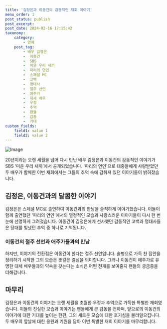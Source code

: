 ```yaml
---
title: '김정은과 이동건의 감동적인 재회 이야기'
menu_order: 1
post_status: publish
post_excerpt: 
post_date: 2024-02-16 17:15:42
taxonomy:
    category:
        - 연예
    post_tag:
        - 배우 김정은
        -  이동건
        -  SBS
        -  미운 우리 새끼
        -  파리의 연인
        -  스페셜 MC
        -  고백
        -  명대사
        -  절주 선언
        -  애주가
        -  대세 배우
        -  우정
        -  추억
        -  팬들
        -  감동
        -  기대
custom_fields:
    field1: value 1
    field2: value 2
---
```


![Image](https://ssl.pstatic.net/mimgnews/image/468/2024/02/11/0001029561_001_20240211151003906.jpg?type=w540)

20년이라는 오랜 세월을 넘어 다시 만난 배우 김정은과 이동건의 감동적인 이야기가 SBS ‘미운 우리 새끼’에서 공개되었습니다. '파리의 연인'으로 대중들에게 사랑받았던 두 배우가 함께한 이번 재회에서는 그들의 추억 속에 감춰져 있던 이야기들이 밝혀졌습니다.
## 김정은, 이동건과의 달콤한 이야기
김정은은 스페셜 MC로 출연하여 이동건과의 만남을 솔직하게 이야기했습니다. 이들이 함께 출연했던 '파리의 연인'에서의 열정적인 모습과 사랑스러운 이야기들이 다시 한 번 눈에 선명하게 그려졌습니다. 이동건이 김정은에게 선사했던 감동적인 고백과 명대사들은 당대를 빛냈던 추억 중 하나로 기억됩니다.
### 이동건의 절주 선언과 애주가들과의 만남
하지만, 이야기의 전환점은 이동건이 한다는 절주 선언입니다. 술병으로 가득 찬 집안을 정리하기 시작한 그의 모습은 뜻깊은 결심을 의미합니다. 그러나 이동건이 애주가로 유명한 대세 배우들과의 약속을 갖는다는 소식은 어떤 전개를 보여줄지 팬들의 궁금증을 더해갑니다.
## 마무리
김정은과 이동건의 이야기는 오랜 세월을 초월한 우정과 추억으로 가득한 특별한 재회였습니다. 이들의 진실한 모습과 이야기는 팬들에게 큰 감동을 전하며, 앞으로의 이동건의 이야기에 대한 기대를 높이는 한편, 그의 새로운 모습에 대한 호기심을 불러일으킵니다. 두 배우의 앞날에 대한 응원과 기원을 담아 이번 특별한 재회 이야기를 마무리합니다.
